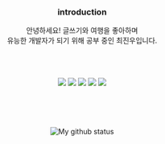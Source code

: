 


<div align=center>

  ### introduction
   
안녕하세요! 
글쓰기와 여행을 좋아하며<br>
유능한 개발자가 되기 위해 공부 중인 최진우입니다.<br>

<br><br><br>
<img src="https://img.shields.io/badge/HTML5-E34F26?style=flat-square&logo=HTML5&logoColor=white"/></a>
<img src="https://img.shields.io/badge/CSS3-1572B6?style=flat-square&logo=CSS3&logoColor=white"/></a>
<img src="https://img.shields.io/badge/JavaScript-F7DF1E?style=flat-square&logo=JavaScript&logoColor=white"/></a>
<img src="https://img.shields.io/badge/-ReactJs-61DAFB?logo=react&logoColor=white&style=flat"/></a>
<img src="https://img.shields.io/badge/Node.js-339933?style=flat-square&logo=Node.js&logoColor=white"/></a>


<br><br><br>

![My github status](https://github-readme-stats.vercel.app/api?username=jingoworld&show_icons=vue-dark&theme=radical) 

<!-- -->

</div>

